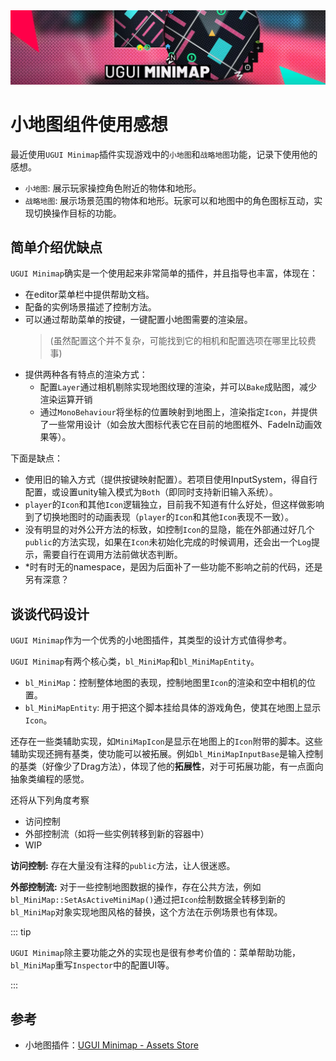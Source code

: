 <img src="../img/minimap.png">

# 小地图组件使用感想

最近使用`UGUI Minimap`插件实现游戏中的`小地图`和`战略地图`功能，记录下使用他的感想。
- `小地图`: 展示玩家操控角色附近的物体和地形。
- `战略地图`: 展示场景范围的物体和地形。玩家可以和地图中的角色图标互动，实现切换操作目标的功能。

## 简单介绍优缺点

`UGUI Minimap`确实是一个使用起来非常简单的插件，并且指导也丰富，体现在：
- 在editor菜单栏中提供帮助文档。
- 配备的实例场景描述了控制方法。
- 可以通过帮助菜单的按键，一键配置小地图需要的渲染层。
    > (虽然配置这个并不复杂，可能找到它的相机和配置选项在哪里比较费事)
- 提供两种各有特点的渲染方式：
    - 配置`Layer`通过相机剔除实现地图纹理的渲染，并可以`Bake`成贴图，减少渲染运算开销
    - 通过`MonoBehaviour`将坐标的位置映射到地图上，渲染指定`Icon`，并提供了一些常用设计（如会放大图标代表它在目前的地图框外、FadeIn动画效果等）。

下面是缺点：
- 使用旧的输入方式（提供按键映射配置）。若项目使用InputSystem，得自行配置，或设置unity输入模式为`Both`（即同时支持新旧输入系统）。
- `player`的`Icon`和其他`Icon`逻辑独立，目前我不知道有什么好处，但这样做影响到了切换地图时的动画表现（`player`的`Icon`和其他`Icon`表现不一致）。
- 没有明显的对外公开方法的标致，如控制`Icon`的显隐，能在外部通过好几个`public`的方法实现，如果在`Icon`未初始化完成的时候调用，还会出一个`Log`提示，需要自行在调用方法前做状态判断。
- *时有时无的namespace，是因为后面补了一些功能不影响之前的代码，还是另有深意？

## 谈谈代码设计

`UGUI Minimap`作为一个优秀的小地图插件，其类型的设计方式值得参考。

`UGUI Minimap`有两个核心类，`bl_MiniMap`和`bl_MiniMapEntity`。
- `bl_MiniMap`：控制整体地图的表现，控制地图里`Icon`的渲染和空中相机的位置。
- `bl_MiniMapEntity`: 用于把这个脚本挂给具体的游戏角色，使其在地图上显示`Icon`。

还存在一些类辅助实现，如`MiniMapIcon`是显示在地图上的`Icon`附带的脚本。这些辅助实现还拥有基类，使功能可以被拓展。例如`bl_MiniMapInputBase`是输入控制的基类（好像少了Drag方法），体现了他的**拓展性**，对于可拓展功能，有一点面向抽象类编程的感觉。

还将从下列角度考察
- 访问控制
- 外部控制流（如将一些实例转移到新的容器中）
- WIP

**访问控制:** 存在大量没有注释的`public`方法，让人很迷惑。

**外部控制流:** 对于一些控制地图数据的操作，存在公共方法，例如`bl_MiniMap::SetAsActiveMiniMap()`通过把`Icon`绘制数据全转移到新的`bl_MiniMap`对象实现地图风格的替换，这个方法在示例场景也有体现。


::: tip

`UGUI Minimap`除主要功能之外的实现也是很有参考价值的：菜单帮助功能，`bl_MiniMap`重写`Inspector`中的配置UI等。

:::

## 参考
- 小地图插件：[UGUI Minimap - Assets Store](https://assetstore.unity.com/packages/tools/gui/ugui-minimap-32874)